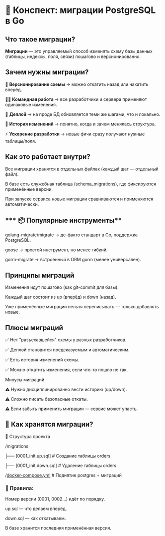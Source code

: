 # **📘 Конспект: миграции PostgreSQL в Go**

##  Что такое миграции?

**Миграции** — это управляемый способ изменять схему базы данных 
(таблицы, индексы, поля, связи) пошагово и версионированно.


## Зачем нужны миграции?

📝 **Версионирование схемы** → можно откатить назад или накатить вперёд.

👨‍💻 **Командная работа** → все разработчики и сервера применяют одинаковые изменения.

🚀 **Деплой** → на проде БД обновляется теми же шагами, что и локально.

📜 **История изменений** → понятно, когда и зачем менялась структура.

⚡ **Ускорение разработки** → новые фичи сразу получают нужные таблицы/поля.

## Как это работает внутри?

Все миграции хранятся в отдельных файлах (каждый шаг — отдельный файл).

В базе есть служебная таблица (schema_migrations), где фиксируются применённые версии.

При запуске сервиса новые миграции сравниваются и применяются автоматически.

## *** 📦 Популярные инструменты**

golang-migrate/migrate → де-факто стандарт в Go, поддержка PostgreSQL.

goose → простой инструмент, но менее гибкий.

gorm-migrate → встроенный в ORM gorm (менее универсален).

## Принципы миграций

Изменения идут пошагово (как git-commit для базы).

Каждый шаг состоит из up (вперёд) и down (назад).

Уже применённые миграции нельзя переписывать — только добавлять новые.

## Плюсы миграций

✅ Нет "разъехавшейся" схемы у разных разработчиков.

✅ Деплой становится предсказуемым и автоматическим.

✅ Есть история изменений схемы.

✅ Можно откатить изменения, если что-то пошло не так.

Минусы миграций

⚠️ Нужно дисциплинированно вести историю (up/down).

⚠️ Сложно писать безопасные откаты.

⚠️ Если забыть применить миграции — сервис может упасть.


## 📂 Как хранятся миграции?

🔹 Структура проекта

/migrations

├── [0001_init.up.sql]    # Создание таблицы orders

├── [0001_init.down.sql]  # Удаление таблицы orders

/[docker-compose.yml](./docker-compose.yml)         # Поднятие postgres + миграций


### 🔑 Правила:

Номер версии (0001, 0002…) идёт по порядку.

up.sql — что делаем вперёд.

down.sql — как откатываем.

В базе хранится последняя применённая версия.
